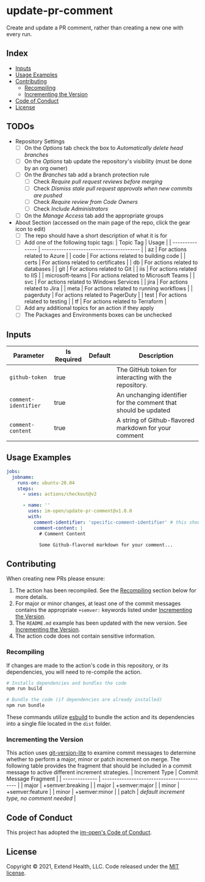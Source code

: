 # update-pr-comment

Create and update a PR comment, rather than creating a new one with every run.

## Index

- [Inputs](#inputs)
- [Usage Examples](#usage-examples)
- [Contributing](#contributing)
  - [Recompiling](#recompiling)
  - [Incrementing the Version](#incrementing-the-version)
- [Code of Conduct](#code-of-conduct)
- [License](#license)

## TODOs

- Repository Settings
  - [ ] On the _Options_ tab check the box to _Automatically delete head branches_
  - [ ] On the _Options_ tab update the repository's visibility (must be done by an org owner)
  - [ ] On the _Branches_ tab add a branch protection rule
    - [ ] Check _Require pull request reviews before merging_
    - [ ] Check _Dismiss stale pull request approvals when new commits are pushed_
    - [ ] Check _Require review from Code Owners_
    - [ ] Check _Include Administrators_
  - [ ] On the _Manage Access_ tab add the appropriate groups
- About Section (accessed on the main page of the repo, click the gear icon to edit)
  - [ ] The repo should have a short description of what it is for
  - [ ] Add one of the following topic tags:
        | Topic Tag | Usage |
        | --------------- | ---------------------------------------- |
        | az | For actions related to Azure |
        | code | For actions related to building code |
        | certs | For actions related to certificates |
        | db | For actions related to databases |
        | git | For actions related to Git |
        | iis | For actions related to IIS |
        | microsoft-teams | For actions related to Microsoft Teams |
        | svc | For actions related to Windows Services |
        | jira | For actions related to Jira |
        | meta | For actions related to running workflows |
        | pagerduty | For actions related to PagerDuty |
        | test | For actions related to testing |
        | tf | For actions related to Terraform |
  - [ ] Add any additional topics for an action if they apply
  - [ ] The Packages and Environments boxes can be unchecked

## Inputs

| Parameter            | Is Required | Default | Description                                                     |
| -------------------- | ----------- | ------- | --------------------------------------------------------------- |
| `github-token`       | true        |         | The GitHub token for interacting with the repository.           |
| `comment-identifier` | true        |         | An unchanging identifier for the comment that should be updated |
| `comment-content`    | true        |         | A string of Github-flavored markdown for your comment           |

## Usage Examples

```yml
jobs:
  jobname:
    runs-on: ubuntu-20.04
    steps:
      - uses: actions/checkout@v2

      - name: ''
        uses: im-open/update-pr-comment@v1.0.0
        with:
          comment-identifier: 'specific-comment-identifier' # this should not change
          comment-content: |
            # Comment Content

            Some Github-flavored markdown for your comment...
```

## Contributing

When creating new PRs please ensure:

1. The action has been recompiled. See the [Recompiling](#recompiling) section below for more details.
2. For major or minor changes, at least one of the commit messages contains the appropriate `+semver:` keywords listed under [Incrementing the Version](#incrementing-the-version).
3. The `README.md` example has been updated with the new version. See [Incrementing the Version](#incrementing-the-version).
4. The action code does not contain sensitive information.

### Recompiling

If changes are made to the action's code in this repository, or its dependencies, you will need to re-compile the action.

```sh
# Installs dependencies and bundles the code
npm run build

# Bundle the code (if dependencies are already installed)
npm run bundle
```

These commands utilize [esbuild](https://esbuild.github.io/getting-started/#bundling-for-node) to bundle the action and
its dependencies into a single file located in the `dist` folder.

### Incrementing the Version

This action uses [git-version-lite] to examine commit messages to determine whether to perform a major, minor or patch increment on merge. The following table provides the fragment that should be included in a commit message to active different increment strategies.
| Increment Type | Commit Message Fragment |
| -------------- | ------------------------------------------- |
| major | +semver:breaking |
| major | +semver:major |
| minor | +semver:feature |
| minor | +semver:minor |
| patch | _default increment type, no comment needed_ |

## Code of Conduct

This project has adopted the [im-open's Code of Conduct](https://github.com/im-open/.github/blob/master/CODE_OF_CONDUCT.md).

## License

Copyright &copy; 2021, Extend Health, LLC. Code released under the [MIT license](LICENSE).

[git-version-lite]: https://github.com/im-open/git-version-lite
